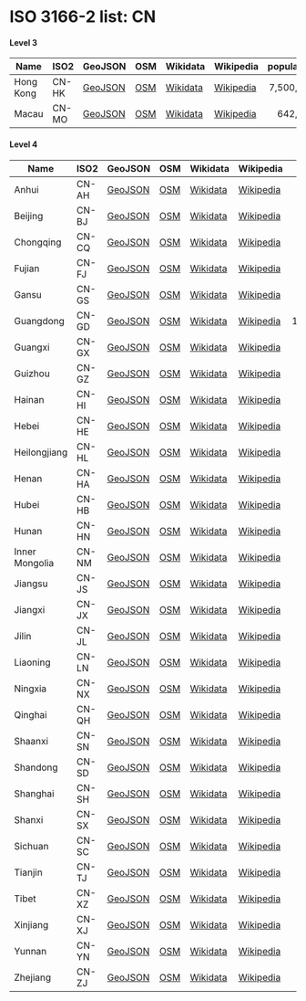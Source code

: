 # ISO 3166-2 list: CN


#### Level 3
Name | ISO2 | GeoJSON | OSM | Wikidata | Wikipedia | population 
--- | --- | --- | --- | --- | --- | --: 
Hong Kong | CN-HK | [GeoJSON](../../geojson/high/iso2/CN/CN-HK.geojson) | [OSM](https://www.openstreetmap.org/relation/913110) | [Wikidata](https://www.wikidata.org/wiki/Q8646) | [Wikipedia](http://en.wikipedia.org/wiki/zh%3A%E9%A6%99%E6%B8%AF) | 7,500,700
Macau | CN-MO | [GeoJSON](../../geojson/high/iso2/CN/CN-MO.geojson) | [OSM](https://www.openstreetmap.org/relation/1867188) | [Wikidata](https://www.wikidata.org/wiki/Q14773) | [Wikipedia](http://en.wikipedia.org/wiki/en%3AMacau) | 642,900


#### Level 4
Name | ISO2 | GeoJSON | OSM | Wikidata | Wikipedia | population 
--- | --- | --- | --- | --- | --- | --: 
Anhui | CN-AH | [GeoJSON](../../geojson/high/iso2/CN/CN-AH.geojson) | [OSM](https://www.openstreetmap.org/relation/913011) | [Wikidata](https://www.wikidata.org/wiki/Q40956) | [Wikipedia](http://en.wikipedia.org/wiki/zh%3A%E5%AE%89%E5%BE%BD%E7%9C%81) | 60,300,000
Beijing | CN-BJ | [GeoJSON](../../geojson/high/iso2/CN/CN-BJ.geojson) | [OSM](https://www.openstreetmap.org/relation/912940) | [Wikidata](https://www.wikidata.org/wiki/Q956) | [Wikipedia](http://en.wikipedia.org/wiki/zh%3A%E5%8C%97%E4%BA%AC%E5%B8%82) | 21,710,000
Chongqing | CN-CQ | [GeoJSON](../../geojson/high/iso2/CN/CN-CQ.geojson) | [OSM](https://www.openstreetmap.org/relation/913069) | [Wikidata](https://www.wikidata.org/wiki/Q11725) | [Wikipedia](http://en.wikipedia.org/wiki/zh%3A%E9%87%8D%E5%BA%86%E5%B8%82) | 7,990,000
Fujian | CN-FJ | [GeoJSON](../../geojson/high/iso2/CN/CN-FJ.geojson) | [OSM](https://www.openstreetmap.org/relation/553303) | [Wikidata](https://www.wikidata.org/wiki/Q41705) | [Wikipedia](http://en.wikipedia.org/wiki/zh%3A%E7%A6%8F%E5%BB%BA%E7%9C%81) | 36,894,216
Gansu | CN-GS | [GeoJSON](../../geojson/high/iso2/CN/CN-GS.geojson) | [OSM](https://www.openstreetmap.org/relation/153314) | [Wikidata](https://www.wikidata.org/wiki/Q42392) | [Wikipedia](http://en.wikipedia.org/wiki/zh%3A%E7%94%98%E8%82%83%E7%9C%81) | 25,575,254
Guangdong | CN-GD | [GeoJSON](../../geojson/high/iso2/CN/CN-GD.geojson) | [OSM](https://www.openstreetmap.org/relation/911844) | [Wikidata](https://www.wikidata.org/wiki/Q15175) | [Wikipedia](http://en.wikipedia.org/wiki/zh%3A%E5%B9%BF%E4%B8%9C%E7%9C%81) | 113,460,000
Guangxi | CN-GX | [GeoJSON](../../geojson/high/iso2/CN/CN-GX.geojson) | [OSM](https://www.openstreetmap.org/relation/286342) | [Wikidata](https://www.wikidata.org/wiki/Q15176) | [Wikipedia](http://en.wikipedia.org/wiki/zh%3A%E5%B9%BF%E8%A5%BF%E5%A3%AE%E6%97%8F%E8%87%AA%E6%B2%BB%E5%8C%BA) | 46,026,629
Guizhou | CN-GZ | [GeoJSON](../../geojson/high/iso2/CN/CN-GZ.geojson) | [OSM](https://www.openstreetmap.org/relation/286937) | [Wikidata](https://www.wikidata.org/wiki/Q47097) | [Wikipedia](http://en.wikipedia.org/wiki/zh%3A%E8%B4%B5%E5%B7%9E%E7%9C%81) | 35,800,000
Hainan | CN-HI | [GeoJSON](../../geojson/high/iso2/CN/CN-HI.geojson) | [OSM](https://www.openstreetmap.org/relation/2128285) | [Wikidata](https://www.wikidata.org/wiki/Q42200) | [Wikipedia](http://en.wikipedia.org/wiki/en%3AHainan) | 9,171,300
Hebei | CN-HE | [GeoJSON](../../geojson/high/iso2/CN/CN-HE.geojson) | [OSM](https://www.openstreetmap.org/relation/912998) | [Wikidata](https://www.wikidata.org/wiki/Q21208) | [Wikipedia](http://en.wikipedia.org/wiki/zh%3A%E6%B2%B3%E5%8C%97%E7%9C%81) | 71,854,202
Heilongjiang | CN-HL | [GeoJSON](../../geojson/high/iso2/CN/CN-HL.geojson) | [OSM](https://www.openstreetmap.org/relation/199073) | [Wikidata](https://www.wikidata.org/wiki/Q19206) | [Wikipedia](http://en.wikipedia.org/wiki/zh%3A%E9%BB%91%E9%BE%99%E6%B1%9F%E7%9C%81) | 38,312,224
Henan | CN-HA | [GeoJSON](../../geojson/high/iso2/CN/CN-HA.geojson) | [OSM](https://www.openstreetmap.org/relation/407492) | [Wikidata](https://www.wikidata.org/wiki/Q43684) | [Wikipedia](http://en.wikipedia.org/wiki/zh%3A%E6%B2%B3%E5%8D%97%E7%9C%81) | 96,050,000
Hubei | CN-HB | [GeoJSON](../../geojson/high/iso2/CN/CN-HB.geojson) | [OSM](https://www.openstreetmap.org/relation/913106) | [Wikidata](https://www.wikidata.org/wiki/Q46862) | [Wikipedia](http://en.wikipedia.org/wiki/zh%3A%E6%B9%96%E5%8C%97%E7%9C%81) | 58,160,000
Hunan | CN-HN | [GeoJSON](../../geojson/high/iso2/CN/CN-HN.geojson) | [OSM](https://www.openstreetmap.org/relation/913073) | [Wikidata](https://www.wikidata.org/wiki/Q45761) | [Wikipedia](http://en.wikipedia.org/wiki/zh%3A%E6%B9%96%E5%8D%97%E7%9C%81) | 65,683,722
Inner Mongolia | CN-NM | [GeoJSON](../../geojson/high/iso2/CN/CN-NM.geojson) | [OSM](https://www.openstreetmap.org/relation/161349) | [Wikidata](https://www.wikidata.org/wiki/Q41079) | [Wikipedia](http://en.wikipedia.org/wiki/zh%3A%E5%86%85%E8%92%99%E5%8F%A4%E8%87%AA%E6%B2%BB%E5%8C%BA) | 24,706,321
Jiangsu | CN-JS | [GeoJSON](../../geojson/high/iso2/CN/CN-JS.geojson) | [OSM](https://www.openstreetmap.org/relation/913012) | [Wikidata](https://www.wikidata.org/wiki/Q16963) | [Wikipedia](http://en.wikipedia.org/wiki/zh%3A%E6%B1%9F%E8%8B%8F%E7%9C%81) | 78,659,903
Jiangxi | CN-JX | [GeoJSON](../../geojson/high/iso2/CN/CN-JX.geojson) | [OSM](https://www.openstreetmap.org/relation/913109) | [Wikidata](https://www.wikidata.org/wiki/Q57052) | [Wikipedia](http://en.wikipedia.org/wiki/zh%3A%E6%B1%9F%E8%A5%BF%E7%9C%81) | 44,567,475
Jilin | CN-JL | [GeoJSON](../../geojson/high/iso2/CN/CN-JL.geojson) | [OSM](https://www.openstreetmap.org/relation/198590) | [Wikidata](https://www.wikidata.org/wiki/Q45208) | [Wikipedia](http://en.wikipedia.org/wiki/zh%3A%E5%90%89%E6%9E%97%E7%9C%81) | 27,462,297
Liaoning | CN-LN | [GeoJSON](../../geojson/high/iso2/CN/CN-LN.geojson) | [OSM](https://www.openstreetmap.org/relation/912942) | [Wikidata](https://www.wikidata.org/wiki/Q43934) | [Wikipedia](http://en.wikipedia.org/wiki/zh%3A%E8%BE%BD%E5%AE%81%E7%9C%81) | 43,746,323
Ningxia | CN-NX | [GeoJSON](../../geojson/high/iso2/CN/CN-NX.geojson) | [OSM](https://www.openstreetmap.org/relation/913101) | [Wikidata](https://www.wikidata.org/wiki/Q57448) | [Wikipedia](http://en.wikipedia.org/wiki/zh%3A%E5%AE%81%E5%A4%8F%E5%9B%9E%E6%97%8F%E8%87%AA%E6%B2%BB%E5%8C%BA) | 6,301,350
Qinghai | CN-QH | [GeoJSON](../../geojson/high/iso2/CN/CN-QH.geojson) | [OSM](https://www.openstreetmap.org/relation/153269) | [Wikidata](https://www.wikidata.org/wiki/Q45833) | [Wikipedia](http://en.wikipedia.org/wiki/zh%3A%E9%9D%92%E6%B5%B7%E7%9C%81) | 5,930,000
Shaanxi | CN-SN | [GeoJSON](../../geojson/high/iso2/CN/CN-SN.geojson) | [OSM](https://www.openstreetmap.org/relation/913100) | [Wikidata](https://www.wikidata.org/wiki/Q47974) | [Wikipedia](http://en.wikipedia.org/wiki/zh%3A%E9%99%95%E8%A5%BF%E7%9C%81) | 37,327,378
Shandong | CN-SD | [GeoJSON](../../geojson/high/iso2/CN/CN-SD.geojson) | [OSM](https://www.openstreetmap.org/relation/913006) | [Wikidata](https://www.wikidata.org/wiki/Q43407) | [Wikipedia](http://en.wikipedia.org/wiki/zh%3A%E5%B1%B1%E4%B8%9C%E7%9C%81) | 95,793,065
Shanghai | CN-SH | [GeoJSON](../../geojson/high/iso2/CN/CN-SH.geojson) | [OSM](https://www.openstreetmap.org/relation/913067) | [Wikidata](https://www.wikidata.org/wiki/Q8686) | [Wikipedia](http://en.wikipedia.org/wiki/zh%3A%E4%B8%8A%E6%B5%B7%E5%B8%82) | 23,390,000
Shanxi | CN-SX | [GeoJSON](../../geojson/high/iso2/CN/CN-SX.geojson) | [OSM](https://www.openstreetmap.org/relation/913105) | [Wikidata](https://www.wikidata.org/wiki/Q46913) | [Wikipedia](http://en.wikipedia.org/wiki/zh%3A%E5%B1%B1%E8%A5%BF%E7%9C%81) | 36,500,000
Sichuan | CN-SC | [GeoJSON](../../geojson/high/iso2/CN/CN-SC.geojson) | [OSM](https://www.openstreetmap.org/relation/913068) | [Wikidata](https://www.wikidata.org/wiki/Q19770) | [Wikipedia](http://en.wikipedia.org/wiki/zh%3A%E5%9B%9B%E5%B7%9D%E7%9C%81) | 81,100,000
Tianjin | CN-TJ | [GeoJSON](../../geojson/high/iso2/CN/CN-TJ.geojson) | [OSM](https://www.openstreetmap.org/relation/912999) | [Wikidata](https://www.wikidata.org/wiki/Q11736) | [Wikipedia](http://en.wikipedia.org/wiki/zh%3A%E5%A4%A9%E6%B4%A5%E5%B8%82) | 13,245,000
Tibet | CN-XZ | [GeoJSON](../../geojson/high/iso2/CN/CN-XZ.geojson) | [OSM](https://www.openstreetmap.org/relation/153292) | [Wikidata](https://www.wikidata.org/wiki/Q17269) | [Wikipedia](http://en.wikipedia.org/wiki/zh%3A%E8%A5%BF%E8%97%8F%E8%87%AA%E6%B2%BB%E5%8C%BA) | 3,180,000
Xinjiang | CN-XJ | [GeoJSON](../../geojson/high/iso2/CN/CN-XJ.geojson) | [OSM](https://www.openstreetmap.org/relation/153310) | [Wikidata](https://www.wikidata.org/wiki/Q34800) | [Wikipedia](http://en.wikipedia.org/wiki/zh%3A%E6%96%B0%E7%96%86%E7%BB%B4%E5%90%BE%E5%B0%94%E8%87%AA%E6%B2%BB%E5%8C%BA) | 21,813,334
Yunnan | CN-YN | [GeoJSON](../../geojson/high/iso2/CN/CN-YN.geojson) | [OSM](https://www.openstreetmap.org/relation/913094) | [Wikidata](https://www.wikidata.org/wiki/Q43194) | [Wikipedia](http://en.wikipedia.org/wiki/zh%3A%E4%BA%91%E5%8D%97%E7%9C%81) | 47,420,000
Zhejiang | CN-ZJ | [GeoJSON](../../geojson/high/iso2/CN/CN-ZJ.geojson) | [OSM](https://www.openstreetmap.org/relation/553302) | [Wikidata](https://www.wikidata.org/wiki/Q16967) | [Wikipedia](http://en.wikipedia.org/wiki/zh%3A%E6%B5%99%E6%B1%9F%E7%9C%81) | 56,570,000
